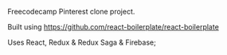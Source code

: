 Freecodecamp Pinterest clone project.

Built using https://github.com/react-boilerplate/react-boilerplate 

Uses React, Redux & Redux Saga & Firebase;
